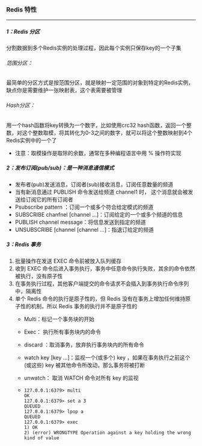 ### Redis 特性

------

##### 1：Redis 分区

分割数据到多个Redis实例的处理过程，因此每个实例只保存key的一个子集

###### 范围分区：

最简单的分区方式是按范围分区，就是映射一定范围的对象到特定的Redis实例，缺点你是需要维护一张映射表，这个表需要被管理

###### Hash分区：

用一个hash函数将key转换为一个数字，比如使用crc32 hash函数，返回一个整数，对这个整数取模，将其转化为0-3之间的数字，就可以将这个整数映射到4个Redis实例中的一个了

- 注意：取模操作是取除的余数，通常在多种编程语言中用  % 操作符实现

##### 2：发布订阅(pub/sub)：是一种消息通信模式

- 发布者(pub)发送消息，订阅者(sub)接收消息，订阅任意数量的频道
- 当有新消息通过 PUBLISH 命令发送给频道 channel1 时， 这个消息就会被发送给订阅它的所有订阅者
- Psubscribe pattern ：订阅一个或多个符合给定模式的频道
- SUBSCRIBE chanfnel [channel ...]：订阅给定的一个或多个频道的信息
- PUBLISH channel message：将信息发送到指定的频道
- UNSUBSCRIBE [channel [channel ...]：指退订给定的频道

##### 3：Redis 事务

1. 批量操作在发送 EXEC 命令前被放入队列缓存
2. 收到 EXEC 命令后进入事务执行，事务中任意命令执行失败，其余的命令依然被执行，没有原子性
3. 在事务执行过程，其他客户端提交的命令请求不会插入到事务执行命令序列中，隔离性
4. 单个 Redis 命令的执行是原子性的，但 Redis 没有在事务上增加任何维持原子性的机制，所以 Redis 事务的执行并不是原子性的 
   - Multi：标记一个事务块的开始
   
   - Exec： 执行所有事务块内的命令
   
   - discard ：取消事务，放弃执行事务块内的所有命令
   
   - watch key [key ...]：监视一个(或多个) key ，如果在事务执行之前这个(或这些) key 被其他命令所改动，那么事务将被打断
   
   - unwatch： 取消 WATCH 命令对所有 key 的监视
   
   - ```shell
     127.0.0.1:6379> multi
     OK
     127.0.0.1:6379> set a 3
     QUEUED
     127.0.0.1:6379> lpop a
     QUEUED
     127.0.0.1:6379> exec
     1) OK
     2) (error) WRONGTYPE Operation against a key holding the wrong kind of value
     ```
   
     

